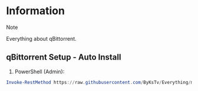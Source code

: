 # Information

> [!NOTE]
> Everything about qBittorrent.

## qBittorrent Setup - Auto Install

1. PowerShell (Admin):

```powershell
Invoke-RestMethod https://raw.githubusercontent.com/ByKsTv/Everything/main/Windows/qBittorrent/Download.ps1 | Invoke-Expression

```
